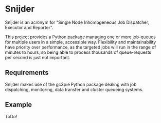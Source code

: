 # Snijder

Snijder is an acronym for "Single Node Inhomogeneous Job Dispatcher, Executor
and Reporter".

This project provides a Python package managing one or more job-queues for
multiple users in a simple, accessible way. Flexibility and maintainability
have priority over performance, as the targeted jobs will run in the range of
minutes to hours, so being able to process thousands of queue-requests per
second is just not important.

## Requirements

Snijder makes use of the gc3pie Python package dealing with job dispatching,
monitoring, data transfer and cluster queueing systems.

## Example

ToDo!
